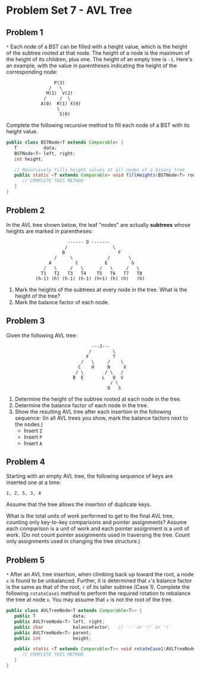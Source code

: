 # Problem Set 7 - AVL Tree

## Problem 1

`*` Each node of a BST can be filled with a height value, which is the height of the subtree rooted at that node. The height of a node is the maximum of the height of its children, plus one. The height of an empty tree is `-1`. Here's an example, with the value in parentheses indicating the height of the corresponding node:

```
                  P(3)
                /   \
               M(1)  V(2)
              /     /  \
             A(0)  R(1) X(0)
                   \
                    S(0)
```

Complete the following recursive method to fill each node of a BST with its height value.

```java
public class BSTNode<T extends Comparable> {
   T          data;
   BSTNode<T> left, right;
   int height;

   // Recursively fills height values at all nodes of a binary tree
   public static <T extends Comparable> void fillHeights(BSTNode<T> root) {
      // COMPLETE THIS METHOD
   }
}
```

## Problem 2

In the AVL tree shown below, the leaf "nodes" are actually **subtrees** whose heights are marked in parentheses:

```
                       ------ D -------
                      /                 \
                     B                    F
                  /     \             /       \
                A         C          E         G
              /   \     /   \      /   \     /   \
             T1   T2   T3   T4    T5   T6   T7   T8
           (h-1) (h) (h-1) (h-1) (h+1) (h) (h)   (h)
```

1. Mark the heights of the subtrees at every node in the tree. What is the height of the tree?
2. Mark the balance factor of each node.

## Problem 3

Given the following AVL tree:

```
                                ---J---
                               /        \
                              F         T
                            /   \     /    \
                           C    H     N     X
                          / \        / \   /
                         B  E       L   Q  V
                                       / \
                                      O   S
```

1. Determine the height of the subtree rooted at each node in the tree.
2. Determine the balance factor of each node in the tree.
3. Show the resulting AVL tree after each insertion in the following sequence: (In all AVL trees you show, mark the balance factors next to the nodes.)
   -  Insert `Z`
   -  Insert `P`
   -  Insert `A`

## Problem 4

Starting with an empty AVL tree, the following sequence of keys are inserted one at a time:

```
1, 2, 5, 3, 4
```

Assume that the tree allows the insertion of duplicate keys.

What is the total units of work performed to get to the final AVL tree, counting only key-to-key comparisons and pointer assignments? Assume each comparison is a unit of work and each pointer assignment is a unit of work. (Do not count pointer assignments used in traversing the tree. Count only assignments used in changing the tree structure.)

## Problem 5

`*` After an AVL tree insertion, when climbing back up toward the root, a node `x` is found to be unbalanced. Further, it is determined that `x`'s balance factor is the same as that of the root, `r` of its taller subtree (Case 1). Complete the following `rotateCase1` method to perform the required rotation to rebalance the tree at node `x`. You may assume that `x` is not the root of the tree.

```java
public class AVLTreeNode<T extends Comparable<T>> {
   public T              data;
   public AVLTreeNode<T> left, right;
   public char           balanceFactor;   // '-' or '/' or '\'
   public AVLTreeNode<T> parent;
   public int            height;

   public static <T extends Comparable<T>> void rotateCase1(AVLTreeNode<T> x) {
      // COMPLETE THIS METHOD
   }
}
```
